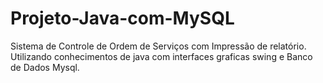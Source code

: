# Projeto-Java-com-MySQL
Sistema de Controle de Ordem de Serviços com Impressão de relatório.
Utilizando conhecimentos de java com interfaces graficas swing e Banco de Dados Mysql.
